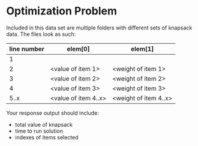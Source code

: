 # Optimization Problem

Included in this data set are multiple folders with different sets of knapsack data. The files look as such:

| line number | elem[0] | elem[1] |
| --- | --- | --- |
| 1 | <number of items> | <max weight allowed in the knapsack> |
| 2 | <value of item 1> | <weight of item 1> |
| 3 | <value of item 2> | <weight of item 2> |
| 4 | <value of item 3> | <weight of item 3> |
| 5..x | <value of item 4..x> | <weight of item 4..x> |
  
Your response output should include:
- total value of knapsack
- time to run solution
- indexes of items selected
